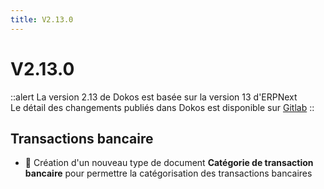 ```yaml
---
title: V2.13.0
---
```


# V2.13.0

::alert
La version 2.13 de Dokos est basée sur la version 13 d'ERPNext  
Le détail des changements publiés dans Dokos est disponible sur [Gitlab](https://gitlab.com/dokos/dokos/-/releases)
::

## Transactions bancaire

- :rocket: Création d'un nouveau type de document **Catégorie de transaction bancaire** pour permettre la catégorisation des transactions bancaires
